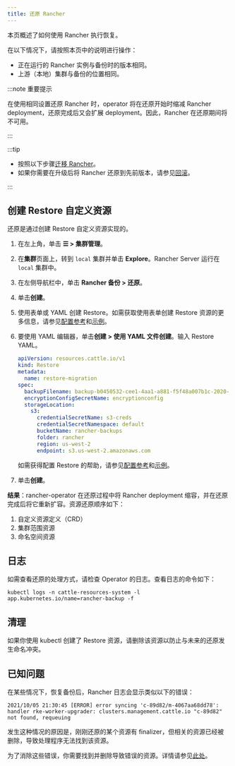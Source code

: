 ```yaml
---
title: 还原 Rancher
---
```


本页概述了如何使用 Rancher 执行恢复。

在以下情况下，请按照本页中的说明进行操作：
- 正在运行的 Rancher 实例与备份时的版本相同。
- 上游（本地）集群与备份的位置相同。

:::note 重要提示

在使用相同设置还原 Rancher 时，operator 将在还原开始时缩减 Rancher deployment，还原完成后又会扩展 deployment。因此，Rancher 在还原期间将不可用。

:::

:::tip

* 按照以下步骤[迁移 Rancher](migrate-to-a-new-cluster.md)。
* 如果你需要在升级后将 Rancher 还原到先前版本，请参见[回滚](../../installation-and-upgrade/rollbacks.md)。

:::

## 创建 Restore 自定义资源

还原是通过创建 Restore 自定义资源实现的。

1. 在左上角，单击 **☰ > 集群管理**。
1. 在**集群**页面上，转到 `local` 集群并单击 **Explore**。Rancher Server 运行在 `local` 集群中。
1. 在左侧导航栏中，单击 **Rancher 备份 > 还原**。
1. 单击**创建**。
1. 使用表单或 YAML 创建 Restore。如需获取使用表单创建 Restore 资源的更多信息，请参见[配置参考](configuration/restore.md)和[示例](configuration/examples.md)。
1. 要使用 YAML 编辑器，单击**创建 > 使用 YAML 文件创建**。输入 Restore YAML。

   ```yaml
   apiVersion: resources.cattle.io/v1
   kind: Restore
   metadata:
     name: restore-migration
   spec:
     backupFilename: backup-b0450532-cee1-4aa1-a881-f5f48a007b1c-2020-09-15T07-27-09Z.tar.gz
     encryptionConfigSecretName: encryptionconfig
     storageLocation:
       s3:
         credentialSecretName: s3-creds
         credentialSecretNamespace: default
         bucketName: rancher-backups
         folder: rancher
         region: us-west-2
         endpoint: s3.us-west-2.amazonaws.com
   ```

   如需获得配置 Restore 的帮助，请参见[配置参考](configuration/restore.md)和[示例](configuration/examples.md)。

1. 单击**创建**。

**结果**：rancher-operator 在还原过程中将 Rancher deployment 缩容，并在还原完成后将它重新扩容。资源还原顺序如下：

1. 自定义资源定义（CRD）
2. 集群范围资源
3. 命名空间资源

## 日志

如需查看还原的处理方式，请检查 Operator 的日志。查看日志的命令如下：

```
kubectl logs -n cattle-resources-system -l app.kubernetes.io/name=rancher-backup -f
```

## 清理

如果你使用 kubectl 创建了 Restore 资源，请删除该资源以防止与未来的还原发生命名冲突。

## 已知问题
在某些情况下，恢复备份后，Rancher 日志会显示类似以下的错误：
```
2021/10/05 21:30:45 [ERROR] error syncing 'c-89d82/m-4067aa68dd78': handler rke-worker-upgrader: clusters.management.cattle.io "c-89d82" not found, requeuing
```
发生这种情况的原因是，刚刚还原的某个资源有 finalizer，但相关的资源已经被删除，导致处理程序无法找到该资源。

为了消除这些错误，你需要找到并删除导致错误的资源。详情请参见[此处](https://github.com/rancher/rancher/issues/35050#issuecomment-937968556)。
